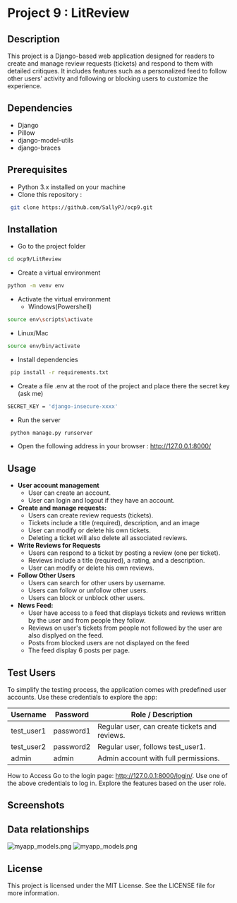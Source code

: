 # Project 9 : LitReview

## Description
This project is a Django-based web application designed for readers to create and manage review requests (tickets) and respond to them with detailed critiques. 
It includes features such as a personalized feed to follow other users' activity and following or blocking users to customize the experience.
## Dependencies
 - Django 
 - Pillow
 - django-model-utils
 - django-braces
 
## Prerequisites
 - Python 3.x installed on your machine
 - Clone this repository :
```bash
 git clone https://github.com/SallyPJ/ocp9.git
```

   
## Installation
- Go to the project folder
```bash
cd ocp9/LitReview
```
- Create a virtual environment 
```bash
python -m venv env
```
- Activate the virtual environment
  - Windows(Powershell)
```bash
source env\scripts\activate
```
  - Linux/Mac
```bash
source env/bin/activate
```
 - Install dependencies
```bash
 pip install -r requirements.txt
```
- Create a file .env at the root of the project and place there the secret key (ask me)
```bash
SECRET_KEY = 'django-insecure-xxxx'
```
- Run the server
```bash
 python manage.py runserver
```
 - Open the following address in your browser : http://127.0.0.1:8000/

   
## Usage
- **User account management**
  - User can create an account.
  - User can login and logout if they have an account.
- **Create and manage requests:** 
  - Users can create review requests (tickets).
  - Tickets include a title (required), description, and an image
  - User can modify or delete his own tickets.
  - Deleting a ticket will also delete all associated reviews.
- **Write Reviews for Requests** 
  - Users can respond to a ticket by posting a review (one per ticket). 
  - Reviews include a title (required), a rating, and a description.
  - User can modify or delete his own reviews.
- **Follow Other Users** 
  - Users can search for other users by username.
  - Users can follow or unfollow other users.
  - Users can block or unblock other users.
- **News Feed:** 
  - User have access to a feed that displays tickets and reviews written by the user and from people they follow.
  - Reviews on user's tickets from people not followed by the user are also displyed on the feed.
  - Posts from blocked users are not displayed on the feed 
  - The feed display 6 posts per page.

## Test Users
To simplify the testing process, the application comes with predefined user accounts. Use these credentials to explore the app:

| Username | Password | Role / Description                  |
|---------|-------|-------------------------------------|
| test_user1 | password1 | Regular user, can create tickets and reviews. |
| test_user2 | password2 | Regular user, follows test_user1.   |
| admin   | admin | Admin account with full permissions. |
How to Access
Go to the login page: http://127.0.0.1:8000/login/.
Use one of the above credentials to log in.
Explore the features based on the user role.
## Screenshots
## Data relationships
![myapp_models.png](LitReview%2Fmyapp_models.png)
![myapp_models.png](LitReview%2Fmyapp_models.png)
## License
This project is licensed under the MIT License. See the LICENSE file for more information.
